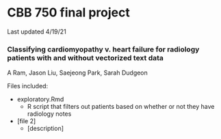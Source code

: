 # CBB 750 final project

Last updated 4/19/21

### Classifying cardiomyopathy v. heart failure for radiology patients with and without vectorized text data

A Ram, Jason Liu, Saejeong Park, Sarah Dudgeon

Files included: 
* exploratory.Rmd
	* R script that filters out patients based on whether or not they have radiology notes
* [file 2] 
	* [description]
